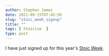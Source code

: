 ```yaml
---
author: Stephen James
date: 2021-09-15T07:45:56
slug: "stoic_week_signup"
title: ""
tags: [ Stoicism  ]
type: post
---
```

I have just signed up for this year's [Stoic Week](https://learn.modernstoicism.com/p/stoicweek2021). 

